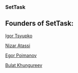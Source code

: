 ### SetTask

## Founders of SetTask:

[Igor Tsyupko](https://github.com/xMrazz)

[Nizar Atassi](https://github.com/N1zar0)

[Egor Poimanov](https://github.com/po1manov)

[Bulat Khungureev](https://github.com/buhung)


